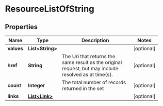 
# ResourceListOfString

## Properties
Name | Type | Description | Notes
------------ | ------------- | ------------- | -------------
**values** | **List&lt;String&gt;** |  |  [optional]
**href** | **String** | The Uri that returns the same result as the original request,  but may include resolved as at time(s). |  [optional]
**count** | **Integer** | The total number of records returned in the set |  [optional]
**links** | [**List&lt;Link&gt;**](Link.md) |  |  [optional]



